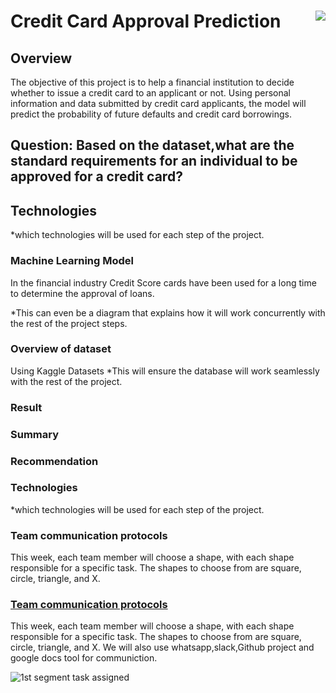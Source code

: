 
# Credit Card Approval Prediction <img align="right" src="https://user-images.githubusercontent.com/82733723/131945205-72772eea-1781-4977-ac31-f0f8327ed418.png">

## Overview
The objective of this project is to help a financial institution to decide whether to issue a credit card to an applicant or not. Using personal information and data submitted by credit card applicants, the model will predict the probability of future defaults and credit card borrowings.
 
## Question: Based on the dataset,what are the standard requirements for an individual to be approved for a credit card?
## Technologies
*which technologies will be used for each step of the project.
### Machine Learning Model 
In the financial industry Credit Score cards have been used for a long time to determine the approval of loans. 



*This can even be a diagram that explains how it will work concurrently with the rest of the project steps.
### Overview of dataset
Using Kaggle Datasets
*This will ensure the database will work seamlessly with the rest of the project.

### Result 
### Summary
### Recommendation
### Technologies
*which technologies will be used for each step of the project.
### Team communication protocols
This week, each team member will choose a shape, with each shape responsible for a specific task. The shapes to choose from are square, circle, triangle, and X.
### [Team communication protocols](https://docs.google.com/document/d/1NugbKt5vuU91jPWE3nzVjTbBYoNdhf9_9ET2l-FNRmI/edit?usp=sharing)
This week, each team member will choose a shape, with each shape responsible for a specific task. The shapes to choose from are square, circle, triangle, and X. We will also use whatsapp,slack,Github project and google docs tool for communiction.


![1st segment task assigned](https://user-images.githubusercontent.com/82733723/131895610-d1dd9b98-d97b-4531-8029-8e3862d66451.png) 
 




